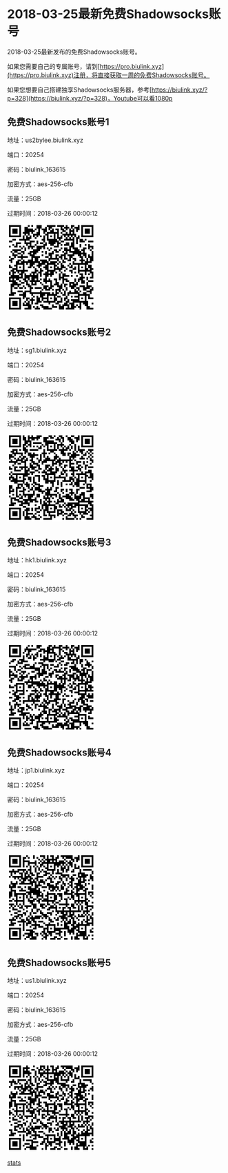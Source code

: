 # 2018-03-25最新免费Shadowsocks账号

2018-03-25最新发布的免费Shadowsocks账号。

如果您需要自己的专属账号，请到[https://pro.biulink.xyz](https://pro.biulink.xyz)注册，将直接获取一周的免费Shadowsocks账号。

如果您想要自己搭建独享Shadowsocks服务器，参考[https://biulink.xyz/?p=328](https://biulink.xyz/?p=328)，Youtube可以看1080p

## 免费Shadowsocks账号1

地址：us2bylee.biulink.xyz

端口：20254

密码：biulink_163615

加密方式：aes-256-cfb

流量：25GB

过期时间：2018-03-26 00:00:12

![二维码](../qrcode/6efb0208-deb8-4775-948a-cfaa52404580.png)

## 免费Shadowsocks账号2

地址：sg1.biulink.xyz

端口：20254

密码：biulink_163615

加密方式：aes-256-cfb

流量：25GB

过期时间：2018-03-26 00:00:12

![二维码](../qrcode/6587b329-ea3f-4d37-ab74-bdf1a863e1ac.png)

## 免费Shadowsocks账号3

地址：hk1.biulink.xyz

端口：20254

密码：biulink_163615

加密方式：aes-256-cfb

流量：25GB

过期时间：2018-03-26 00:00:12

![二维码](../qrcode/8bd26134-cfc2-4fdb-b74e-f19687a82f6e.png)

## 免费Shadowsocks账号4

地址：jp1.biulink.xyz

端口：20254

密码：biulink_163615

加密方式：aes-256-cfb

流量：25GB

过期时间：2018-03-26 00:00:12

![二维码](../qrcode/2ce8565f-cf24-4bfc-a5a1-7df7dac935fe.png)

## 免费Shadowsocks账号5

地址：us1.biulink.xyz

端口：20254

密码：biulink_163615

加密方式：aes-256-cfb

流量：25GB

过期时间：2018-03-26 00:00:12

![二维码](../qrcode/8db9213b-30a5-480b-a9fa-63e14e310ff5.png)

[stats](https://raw.githubusercontent.com/Biulink/ShadowsocksTutorials/master/bandwagon/publish.png)

